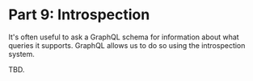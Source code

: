 # Part 9: Introspection

It's often useful to ask a GraphQL schema for information about what queries it supports. GraphQL allows us to do so using the introspection system.

TBD.

